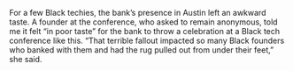 For a few Black techies, the bank’s presence in Austin left an awkward taste. A founder at the conference, who asked to remain anonymous, told me it felt “in poor taste” for the bank to throw a celebration at a Black tech conference like this. “That terrible fallout impacted so many Black founders who banked with them and had the rug pulled out from under their feet,” she said.
